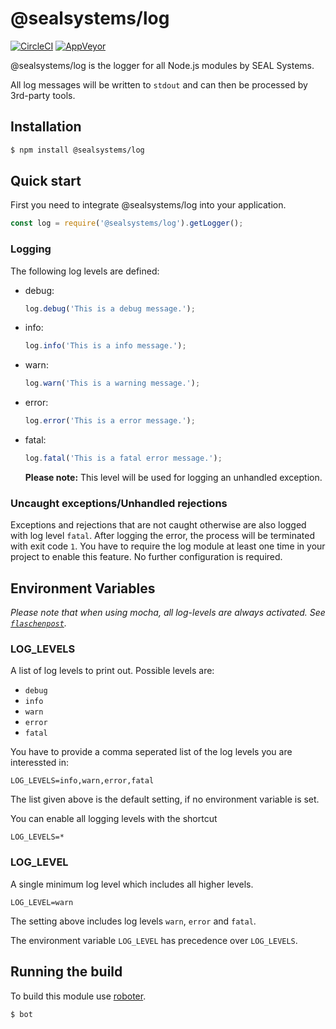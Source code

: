 # @sealsystems/log


[![CircleCI](https://circleci.com/gh/sealsystems/node-log.svg?style=svg)](https://circleci.com/gh/sealsystems/node-log)
[![AppVeyor](https://ci.appveyor.com/api/projects/status/yguit3dj6r6t2x4a?svg=true)](https://ci.appveyor.com/project/Plossys/node-log)

@sealsystems/log is the logger for all Node.js modules by SEAL Systems.

All log messages will be written to `stdout` and can then be processed by 3rd-party tools.

## Installation

```bash
$ npm install @sealsystems/log
```

## Quick start

First you need to integrate @sealsystems/log into your application.

```javascript
const log = require('@sealsystems/log').getLogger();
```

### Logging

The following log levels are defined:

- debug:

  ```javascript
  log.debug('This is a debug message.');
  ```

- info:

  ```javascript
  log.info('This is a info message.');
  ```

- warn:

  ```javascript
  log.warn('This is a warning message.');
  ```

- error:

  ```javascript
  log.error('This is a error message.');
  ```

- fatal:

  ```javascript
  log.fatal('This is a fatal error message.');
  ```

  **Please note:** This level will be used for logging an unhandled exception.

### Uncaught exceptions/Unhandled rejections

Exceptions and rejections that are not caught otherwise are also logged with log level `fatal`. After logging the error, the process will be terminated with exit code `1`. You have to require the log module at least one time in your project to enable this feature. No further configuration is required.

## Environment Variables

_Please note that when using mocha, all log-levels are always activated. See [`flaschenpost`](https://www.npmjs.com/package/flaschenpost#setting-a-custom-host)._

### LOG_LEVELS

A list of log levels to print out. Possible levels are:

- `debug`
- `info`
- `warn`
- `error`
- `fatal`

You have to provide a comma seperated list of the log levels you are interessted in:

```
LOG_LEVELS=info,warn,error,fatal
```
The list given above is the default setting, if no environment variable is set.

You can enable all logging levels with the shortcut

```
LOG_LEVELS=*
```

### LOG_LEVEL

A single minimum log level which includes all higher levels.

```
LOG_LEVEL=warn
```

The setting above includes log levels `warn`, `error` and `fatal`.

The environment variable `LOG_LEVEL` has precedence over `LOG_LEVELS`.

## Running the build

To build this module use [roboter](https://www.npmjs.com/package/roboter).

```bash
$ bot
```
